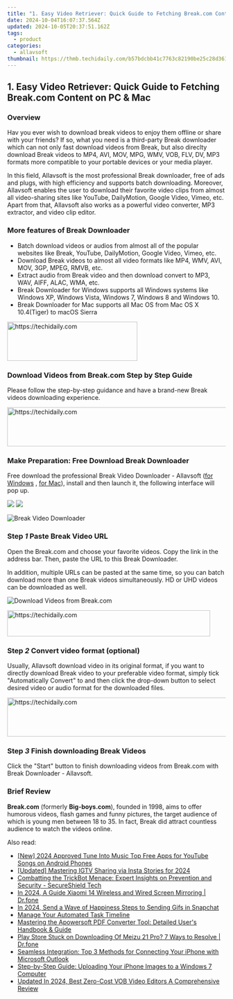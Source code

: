 ```yaml
---
title: "1. Easy Video Retriever: Quick Guide to Fetching Break.com Content on PC & Mac"
date: 2024-10-04T16:07:37.564Z
updated: 2024-10-05T20:37:51.162Z
tags:
  - product
categories:
  - allavsoft
thumbnail: https://thmb.techidaily.com/b57bdcbb41c7763c82190be25c28d361f666df5033d9cd0a341320bf7b8e56fa.jpg
---
```


## 1. Easy Video Retriever: Quick Guide to Fetching Break.com Content on PC & Mac

### Overview

Hav you ever wish to download break videos to enjoy them offline or share with your friends? If so, what you need is a third-party Break downloader which can not only fast download videos from Break, but also direclty download Break videos to MP4, AVI, MOV, MPG, WMV, VOB, FLV, DV, MP3 formats more compatible to your portable devices or your media player.

In this field, Allavsoft is the most professional Break downloader, free of ads and plugs, with high efficiency and supports batch downloading. Moreover, Allavsoft enables the user to download their favorite video clips from almost all video-sharing sites like YouTube, DailyMotion, Google Video, Vimeo, etc. Apart from that, Allavsoft also works as a powerful video converter, MP3 extractor, and video clip editor.

### More features of Break Downloader

* Batch download videos or audios from almost all of the popular websites like Break, YouTube, DailyMotion, Google Video, Vimeo, etc.
* Download Break videos to almost all video formats like MP4, WMV, AVI, MOV, 3GP, MPEG, RMVB, etc.
* Extract audio from Break video and then download convert to MP3, WAV, AIFF, ALAC, WMA, etc.
* Break Downloader for Windows supports all Windows systems like Windows XP, Windows Vista, Windows 7, Windows 8 and Windows 10.
* Break Downloader for Mac supports all Mac OS from Mac OS X 10.4(Tiger) to macOS Sierra

<!-- affiliate ads begin -->
<a href="https://aligracehair.sjv.io/c/5597632/1880956/19272" target="_top" id="1880956">
  <img src="//a.impactradius-go.com/display-ad/19272-1880956" border="0" alt="https://techidaily.com" width="300" height="90"/>
</a>
<img height="0" width="0" src="https://aligracehair.sjv.io/i/5597632/1880956/19272" style="position:absolute;visibility:hidden;" border="0" />
<!-- affiliate ads end -->

### Download Videos from Break.com Step by Step Guide

Please follow the step-by-step guidance and have a brand-new Break videos downloading experience.

<!-- affiliate ads begin -->
<a href="https://aligracehair.sjv.io/c/5597632/1948954/19272" target="_top" id="1948954">
  <img src="//a.impactradius-go.com/display-ad/19272-1948954" border="0" alt="https://techidaily.com" width="728" height="90"/>
</a>
<img height="0" width="0" src="https://aligracehair.sjv.io/i/5597632/1948954/19272" style="position:absolute;visibility:hidden;" border="0" />
<!-- affiliate ads end -->

### Make Preparation: Free Download Break Downloader

Free download the professional Break Video Downloader - Allavsoft ([for Windows](https://tools.techidaily.com/allavsoft/products/) , [for Mac](https://tools.techidaily.com/allavsoft/products/)), install and then launch it, the following interface will pop up.

[![](https://www.allavsoft.com/how-to/../images/how-to/free-download-win.jpg)](https://tools.techidaily.com/allavsoft/products/) [![](https://www.allavsoft.com/how-to/../images/how-to/free-download-mac.jpg)](https://tools.techidaily.com/allavsoft/products/)

![Break Video Downloader](https://www.allavsoft.com/how-to/../images/allavsoft/screen-shot-600.jpg)

### Step _1_ Paste Break Video URL

Open the Break.com and choose your favorite videos. Copy the link in the address bar. Then, paste the URL to this Break Downloader.

In addition, multiple URLs can be pasted at the same time, so you can batch download more than one Break videos simultaneously. HD or UHD videos can be downloaded as well.

![Download Videos from Break.com](https://www.allavsoft.com/how-to/../images/how-to/break-video-downloader/download-break-videos.jpg)

<!-- affiliate ads begin -->
<a href="https://bluettius.sjv.io/c/5597632/2139114/17108" target="_top" id="2139114">
  <img src="//a.impactradius-go.com/display-ad/17108-2139114" border="0" alt="https://techidaily.com" width="468" height="60"/>
</a>
<img height="0" width="0" src="https://bluettius.sjv.io/i/5597632/2139114/17108" style="position:absolute;visibility:hidden;" border="0" />
<!-- affiliate ads end -->

### Step _2_ Convert video format (optional)

Usually, Allavsoft download video in its original format, if you want to directly download Break video to your preferable video format, simply tick "Automatically Convert" to and then click the drop-down button to select desired video or audio format for the downloaded files.

<!-- affiliate ads begin -->
<a href="https://appsumo.8odi.net/c/5597632/2094482/7443" target="_top" id="2094482">
  <img src="//a.impactradius-go.com/display-ad/7443-2094482" border="0" alt="https://techidaily.com" width="728" height="90"/>
</a>
<img height="0" width="0" src="https://appsumo.8odi.net/i/5597632/2094482/7443" style="position:absolute;visibility:hidden;" border="0" />
<!-- affiliate ads end -->

### Step _3_ Finish downloading Break Videos

Click the "Start" button to finish downloading videos from Break.com with Break Downloader - Allavsoft.

### Brief Review

**Break.com** (formerly **Big-boys.com**), founded in 1998, aims to offer humorous videos, flash games and funny pictures, the target audience of which is young men between 18 to 35\. In fact, Break did attract countless audience to watch the videos online.

<ins class="adsbygoogle"
     style="display:block"
     data-ad-format="autorelaxed"
     data-ad-client="ca-pub-7571918770474297"
     data-ad-slot="1223367746"></ins>

<ins class="adsbygoogle"
     style="display:block"
     data-ad-client="ca-pub-7571918770474297"
     data-ad-slot="8358498916"
     data-ad-format="auto"
     data-full-width-responsive="true"></ins>

<span class="atpl-alsoreadstyle">Also read:</span>
<div><ul>
<li><a href="https://youtube-docs.techidaily.com/024-approved-tune-into-music-top-free-apps-for-youtube-songs-on-android-phones/"><u>[New] 2024 Approved Tune Into Music Top Free Apps for YouTube Songs on Android Phones</u></a></li>
<li><a href="https://instagram-video-recordings.techidaily.com/updated-mastering-igtv-sharing-via-insta-stories-for-2024/"><u>[Updated] Mastering IGTV Sharing via Insta Stories for 2024</u></a></li>
<li><a href="https://fox-zero.techidaily.com/combatting-the-trickbot-menace-expert-insights-on-prevention-and-security-secureshield-tech/"><u>Combatting the TrickBot Menace: Expert Insights on Prevention and Security - SecureShield Tech</u></a></li>
<li><a href="https://screen-mirror.techidaily.com/in-2024-a-guide-xiaomi-14-wireless-and-wired-screen-mirroring-drfone-by-drfone-android/"><u>In 2024, A Guide Xiaomi 14 Wireless and Wired Screen Mirroring | Dr.fone</u></a></li>
<li><a href="https://snapchat-videos.techidaily.com/in-2024-send-a-wave-of-happiness-steps-to-sending-gifs-in-snapchat/"><u>In 2024, Send a Wave of Happiness Steps to Sending Gifs in Snapchat</u></a></li>
<li><a href="https://fox-zero.techidaily.com/manage-your-automated-task-timeline/"><u>Manage Your Automated Task Timeline</u></a></li>
<li><a href="https://fox-zero.techidaily.com/mastering-the-apowersoft-pdf-converter-tool-detailed-users-handbook-and-guide/"><u>Mastering the Apowersoft PDF Converter Tool: Detailed User's Handbook & Guide</u></a></li>
<li><a href="https://fix-guide.techidaily.com/play-store-stuck-on-downloading-of-meizu-21-pro-7-ways-to-resolve-drfone-by-drfone-fix-android-problems-fix-android-problems/"><u>Play Store Stuck on Downloading Of Meizu 21 Pro? 7 Ways to Resolve | Dr.fone</u></a></li>
<li><a href="https://fox-zero.techidaily.com/seamless-integration-top-3-methods-for-connecting-your-iphone-with-microsoft-outlook/"><u>Seamless Integration: Top 3 Methods for Connecting Your iPhone with Microsoft Outlook</u></a></li>
<li><a href="https://fox-zero.techidaily.com/step-by-step-guide-uploading-your-iphone-images-to-a-windows-7-computer/"><u>Step-by-Step Guide: Uploading Your iPhone Images to a Windows 7 Computer</u></a></li>
<li><a href="https://smart-video-editing.techidaily.com/updated-in-2024-best-zero-cost-vob-video-editors-a-comprehensive-review/"><u>Updated In 2024, Best Zero-Cost VOB Video Editors A Comprehensive Review</u></a></li>
</ul></div>


